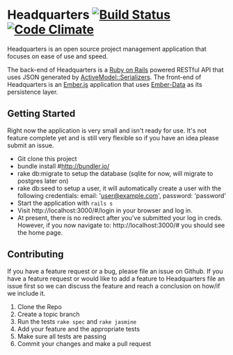 # Headquarters [![Build Status](https://travis-ci.org/BlakeWilliams/Headquarters.png?branch=master)](https://travis-ci.org/BlakeWilliams/Headquarters) [![Code Climate](https://codeclimate.com/github/BlakeWilliams/Headquarters.png)](https://codeclimate.com/github/BlakeWilliams/Headquarters)
Headquarters is an open source project management application that focuses on ease of use and speed. 

The back-end of Headquarters is a [Ruby on Rails](http://rubyonrails.org/) powered RESTful API that uses JSON generated by [ActiveModel::Serializers](https://github.com/rails-api/active_model_serializers). The front-end of Headquarters is an [Ember.js](http://emberjs.com) application that uses [Ember-Data](https://github.com/emberjs/data) as its persistence layer.

## Getting Started
Right now the application is very small and isn't ready for use. It's not feature complete yet and is still very flexible so if you have an idea please submit an issue.

* Git clone this project
* bundle install #http://bundler.io/
* rake db:migrate to setup the database (sqlite for now, will migrate to postgres later on)
* rake db:seed to setup a user, it will automatically create a user with the following credentials:
	email: 'user@example.com',
    password: 'password'
* Start the application with `rails s`
* Visit http://localhost:3000/#/login in your browser and log in.
* At present, there is no redirect after you've submitted your log in creds. However, if you now navigate to: http://localhost:3000/# you should see the home page.

## Contributing

If you have a feature request or a bug, please file an issue on Github. If you have a feature request or would like to add a feature to Headquarters file an issue first so we can discuss the feature and reach a conclusion on how/if we include it.

1. Clone the Repo
2. Create a topic branch
3. Run the tests `rake spec` and `rake jasmine`
4. Add your feature and the appropriate tests
5. Make sure all tests are passing
6. Commit your changes and make a pull request

